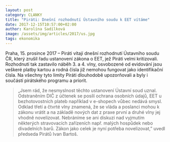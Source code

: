 ```yaml
---
layout: post
category: CLANKY
title: "Piráti: Dnešní rozhodnutí Ústavního soudu k EET vítáme"
date: 2017-12-15T10:57:00+02:00
author: Karolína Sadílková
image: /assets/img/articles/2017/us.jpg
tags: ekonomika
---
```


Praha, 15. prosince 2017 – Piráti vítají dnešní rozhodnutí Ústavního soudu ČR, který zrušil řadu ustanovení zákona o EET, jež Piráti velmi kritizovali. Rozhodnutí tak zastavilo náběh 3. a 4. vlny, osvobozené od evidování jsou veškeré platby kartou a rodná čísla již nemohou fungovat jako identifikační čísla. Na všechny tyto limity Piráti dlouhodobě upozorňovali a byly i součástí pirátského programu a priorit. 

> „Jsem rád, že nesmyslnost těchto ustanovení Ústavní soud uznal. Odstraněním DIČ z účtenek se posílí ochrana osobních údajů, EET u bezhotovostních plateb například v e-shopech vůbec nedává smysl. Odklad třetí a čtvrté vlny znamená, že se vláda a poslanci mohou k zákonu vrátit a na základě nových dat z praxe první a druhé vlny jej vhodně novelizovat. Nebráníme se ani diskuzi nad vyjmutím některých stravovacích zařízeních např. malých hospůdek nebo divadelních barů. Zákon jako celek je nyní potřeba novelizovat,” uvedl předseda Pirátů Ivan Bartoš. 
